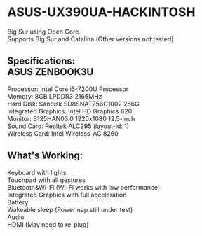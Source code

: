 # ASUS-UX390UA-HACKINTOSH
Big Sur using Open Core.<br>
Supports Big Sur and Catalina (Other versions not tested)
## Specifications:<br>ASUS ZENBOOK3U
Processor: Intel Core i5-7200U Processor<br>
Memory: 8GB LPDDR3 2166MHz<br>
Hard Disk: Sandisk SD8SNAT256G1002 256G<br>
Integrated Graphics: Intel HD Graphics 620<br>
Monitor: B125HAN03.0 1920x1080 12.5-inch<br>
Sound Card: Realtek ALC295 (layout-id: 1)<br>
Wireless Card: Intel Wireless-AC 8260<br>
## What's Working:<br>
Keyboard with lights<br>Touchpad with all gestures<br>Bluetooth&Wi-Fi (Wi-Fi works with low performance)<br>Integrated Graphics with full acceleration<br>Battery<br>Wakeable sleep (Power nap still under test)<br>Audio<br>HDMI (May need to re-plug)
               
